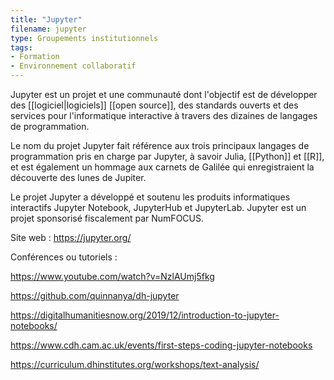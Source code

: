 ```yaml
---
title: "Jupyter"
filename: jupyter
type: Groupements institutionnels
tags:
- Formation
- Environnement collaboratif
---
```


Jupyter est un projet et une communauté dont l'objectif est de développer des [[logiciel|logiciels]] [[open source]], des standards ouverts et des services pour l'informatique interactive à travers des dizaines de langages de programmation.

Le nom du projet Jupyter fait référence aux trois principaux langages de programmation pris en charge par Jupyter, à savoir Julia, [[Python]] et [[R]], et est également un hommage aux carnets de Galilée qui enregistraient la découverte des lunes de Jupiter. 

Le projet Jupyter a développé et soutenu les produits informatiques interactifs Jupyter Notebook, JupyterHub et JupyterLab. Jupyter est un projet  sponsorisé fiscalement par NumFOCUS.

Site web :  <https://jupyter.org/>

Conférences ou tutoriels : 

<https://www.youtube.com/watch?v=NzlAUmj5fkg>

<https://github.com/quinnanya/dh-jupyter>

<https://digitalhumanitiesnow.org/2019/12/introduction-to-jupyter-notebooks/>

<https://www.cdh.cam.ac.uk/events/first-steps-coding-jupyter-notebooks>

<https://curriculum.dhinstitutes.org/workshops/text-analysis/>

